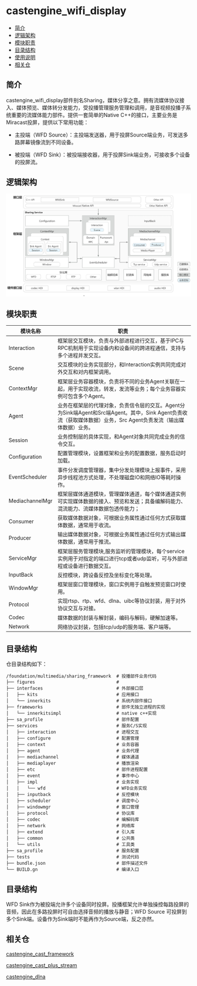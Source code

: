 # castengine_wifi_display<a name="ZH-CN_TOPIC_0000001147574647"></a>
- [简介](#e05dce83)
- [逻辑架构](#x5H5N)
- [模块职责](#b4Dwq)
- [目录结构](#767fa455)
- [使用说明](#S3D8i)
- [相关仓](#55ac5bcd)

## 简介<a name="e05dce83"></a>
castengine_wifi_display部件别名Sharing，媒体分享之意。拥有流媒体协议接入、媒体预览、媒体转分发能力，受投播管理服务管理和调用，是音视频投播子系统重要的流媒体能力部件。提供一套简单的Native C++的接口，主要业务是Miracast投屏，提供以下常用功能：

- 主投端（WFD Source）：主投端发送器，用于投屏Source端业务，可发送多路屏幕镜像流到不同设备。

- 被投端（WFD Sink）：被投端接收器，用于投屏Sink端业务，可接收多个设备的投屏流。
## 逻辑架构<a name="x5H5N"></a>
![](figures/sharing_wifi_display.jpg)
## 模块职责<a name="b4Dwq"></a>
| **模块名称** | **职责** |
| --- | --- |
| Interaction | 框架层交互模块，负责与外部进程进行交互，基于IPC与RPC机制用于实现设备内和设备间的跨进程通信，支持与多个进程并发交互。 |
| Scene | 交互模块的业务实现部分，和Interaction实例共同完成对外交互和对内框架调用。 |
| ContextMgr | 框架层业务容器模块，负责将不同的业务Agent关联在一起，用于实现收流，转发，发流等业务；每个业务容器实例可包含多个Agent。 |
| Agent | 业务在框架层的代理对象，负责信令层的交互。Agent分为Sink端Agent和Src端Agent。其中，Sink Agent负责收流（获取媒体数据）业务，Src Agent负责发流（输出媒体数据）业务。 |
| Session | 业务控制层的具体实现，和Agent对象共同完成业务的信令交互。 |
| Configuration | 配置管理模块，设置框架和业务的配置数据，服务启动时加载。 |
| EventScheduler | 事件分发调度管理器，集中分发处理模块上报事件，采用异步线程池方式处理，不处理磁盘IO和网络IO等耗时操作。 |
| MediachannelMgr | 框架层媒体通道模块，管理媒体通道，每个媒体通道实例可实现媒体数据的接入、预览和发送；具备编解码能力、混流能力、流媒体数据包透传能力； |
| Consumer | 获取媒体数据对象，可根据业务属性通过任何方式获取媒体数据，通常用于收流。 |
| Producer | 输出媒体数据对象，可根据业务属性通过任何方式输出媒体数据，通常用于推流。 |
| ServiceMgr | 框架层服务管理模块,服务监听的管理模块，每个service实例用于对指定的端口进行tcp或者udp监听，可与外部进程或设备进行数据交互。 |
| InputBack | 反控模块，跨设备反控及坐标变化等处理。 |
| WindowMgr | 框架层窗口管理模块，窗口实例用于自触发预览窗口时使用。 |
| Protocol | 实现rtsp、rtp、wfd、dlna、uibc等协议封装，用于对外协议交互与对接。 |
| Codec | 媒体数据的封装与解封装，编码与解码，硬解加速等。 |
| Network | 网络协议封装，包括tcp/udp的服务端、客户端等。 |

## 目录结构<a name="767fa455"></a>
仓目录结构如下：
```
/foundation/multimedia/sharing_framework  # 投播部件业务代码
├── figures                               # 
├── interfaces                            # 外部接口层
│   ├── kits                              # 应用接口
│   └── innerkits                         # 系统内部件接口
├── frameworks                            # 部件无独立进程的实现
│   └── innerkitsimpl                     # native c++实现
├── sa_profile                            # 部件配置
├── services                              # 服务C/S实现
│   ├── interaction                       # 进程交互
│   ├── configure                         # 配置管理
│   ├── context                           # 业务容器
│   ├── agent                             # 业务代理
│   ├── mediachannel                      # 媒体通道
│   ├── mediaplayer                       # 播放渲染
│   ├── etc                               # 部件进程配置
│   ├── event                             # 事件中心
│   ├── impl                              # 业务实现
│   │   └── wfd                           # WFD业务实现
│   ├── inputback                         # 反控模块
│   ├── scheduler                         # 调度中心
│   ├── windowmgr                         # 窗口管理
│   ├── protocol                          # 协议库
│   ├── codec                             # 编解码库
│   ├── network                           # 网络库
│   ├── extend                            # 引入库
│   ├── common                            # 公共类
│   └── utils                             # 工具类
├── sa_profile                            # 服务配置                        
├── tests                                 # 测试代码
├── bundle.json                           # 部件描述文件
└── BUILD.gn                              # 编译入口
```
## 目录结构<a name="S3D8i"></a>
WFD Sink作为被投端允许多个设备同时投屏。投播框架允许单独操控每路投屏的音频，因此在多路投屏时可自由选择音频的播放与静音；WFD Source 可投屏到多个Sink端。设备作为Sink端时不能再作为Source端，反之亦然。

## 相关仓<a name="55ac5bcd"></a>
[castengine_cast_framework](https://gitee.com/openharmony/castengine_cast_framework)

[castengine_cast_plus_stream](https://gitee.com/openharmony-sig/castengine_cast_plus_stream)

[castengine_dlna](https://gitee.com/openharmony-sig/castengine_dlna)

